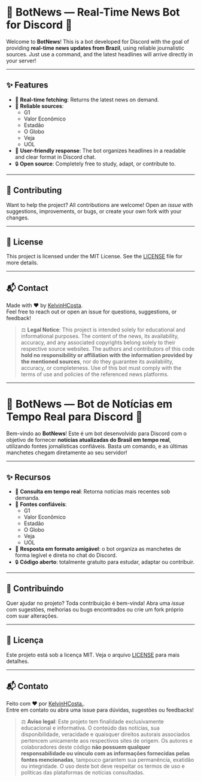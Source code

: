 # 📰 BotNews — Real-Time News Bot for Discord 📰

Welcome to **BotNews**! This is a bot developed for Discord with the goal of providing **real-time news updates from Brazil**, using reliable journalistic sources. Just use a command, and the latest headlines will arrive directly in your server!

---

## ✨ Features

- 📡 **Real-time fetching**: Returns the latest news on demand.
- 📰 **Reliable sources**:
  - G1
  - Valor Econômico
  - Estadão
  - O Globo
  - Veja
  - UOL
- 💬 **User-friendly response**: The bot organizes headlines in a readable and clear format in Discord chat.
- 🔒 **Open source**: Completely free to study, adapt, or contribute to.

---

## 🤝 Contributing

Want to help the project? All contributions are welcome! Open an _issue_ with suggestions, improvements, or bugs, or create your own fork with your changes.

---

## 📄 License

This project is licensed under the MIT License. See the [LICENSE](LICENSE) file for more details.

---

## 📬 Contact

Made with ❤️ by [KelvinHCosta](https://github.com/Kelvinhcs).  
Feel free to reach out or open an issue for questions, suggestions, or feedback!
> ⚖️ **Legal Notice**: This project is intended solely for educational and informational purposes. The content of the news, its availability, accuracy, and any associated copyrights belong solely to their respective source websites. The authors and contributors of this code **hold no responsibility or affiliation with the information provided by the mentioned sources**, nor do they guarantee its availability, accuracy, or completeness. Use of this bot must comply with the terms of use and policies of the referenced news platforms.

---

# 📰 BotNews — Bot de Notícias em Tempo Real para Discord 📰

Bem-vindo ao **BotNews**! Este é um bot desenvolvido para Discord com o objetivo de fornecer **notícias atualizadas do Brasil em tempo real**, utilizando fontes jornalísticas confiáveis. Basta um comando, e as últimas manchetes chegam diretamente ao seu servidor!


---

## ✨ Recursos

- 📡 **Consulta em tempo real**: Retorna notícias mais recentes sob demanda.
- 📰 **Fontes confiáveis**:
  - G1
  - Valor Econômico
  - Estadão
  - O Globo
  - Veja
  - UOL
- 💬 **Resposta em formato amigável**: o bot organiza as manchetes de forma legível e direta no chat do Discord.
- 🔒 **Código aberto**: totalmente gratuito para estudar, adaptar ou contribuir.

---

## 🤝 Contribuindo

Quer ajudar no projeto? Toda contribuição é bem-vinda! Abra uma _issue_ com sugestões, melhorias ou bugs encontrados ou crie um fork próprio com suar alterações.

---

## 📄 Licença

Este projeto está sob a licença MIT. Veja o arquivo [LICENSE](LICENSE) para mais detalhes.

---

## 📬 Contato

Feito com ❤️ por [KelvinHCosta.](https://github.com/Kelvinhcs).  
Entre em contato ou abra uma issue para dúvidas, sugestões ou feedbacks!
> ⚖️ **Aviso legal**: Este projeto tem finalidade exclusivamente educacional e informativa. O conteúdo das notícias, sua disponibilidade, veracidade e quaisquer direitos autorais associados pertencem unicamente aos respectivos sites de origem. Os autores e colaboradores deste código **não possuem qualquer responsabilidade ou vínculo com as informações fornecidas pelas fontes mencionadas**, tampouco garantem sua permanência, exatidão ou integridade. O uso deste bot deve respeitar os termos de uso e políticas das plataformas de notícias consultadas.
